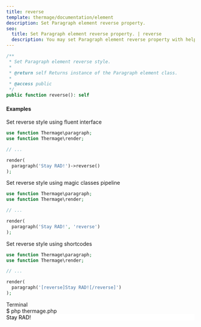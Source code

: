 ```yaml
---
title: reverse
template: thermage/documentation/element
description: Set Paragraph element reverse property.
seo:
  title: Set Paragraph element reverse property. | reverse
  description: You may set Paragraph element reverse property with help of method reverse
---
```


```php
/**
 * Set Paragraph element reverse style.
 *
 * @return self Returns instance of the Paragraph element class.
 *
 * @access public
 */
public function reverse(): self
```

#### Examples


Set reverse style using fluent interface
```php
use function Thermage\paragraph;
use function Thermage\render;

// ...

render( 
  paragraph('Stay RAD!')->reverse()
);
```

Set reverse style using magic classes pipeline
```php
use function Thermage\paragraph;
use function Thermage\render;

// ...

render( 
  paragraph('Stay RAD!', 'reverse')
);
```

Set reverse style using shortcodes
```php 
use function Thermage\paragraph;
use function Thermage\render;

// ...

render( 
  paragraph('[reverse]Stay RAD![/reverse]')
);
```

<div class="terminal">
  <div class="terminal-header">Terminal</div>
  <div class="terminal-body">
    <div class="terminal-command">$ php thermage.php</div>
    <div class="el-div" style="background: white; color: black;">Stay RAD!</div>
  </div>
</div>